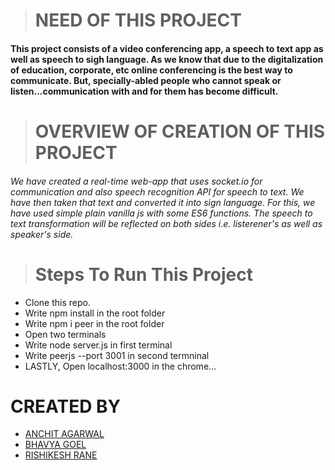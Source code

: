 ># NEED OF THIS PROJECT

#### This project consists of a video conferencing app, a speech to text app as well as speech to sigh language. As we know that due to the digitalization of education, corporate, etc online conferencing is the best way to communicate. But, specially-abled people who cannot speak or listen...communication with and for them has become difficult. 

># OVERVIEW OF CREATION OF THIS PROJECT

###### We have created a real-time web-app that uses socket.io for communication and also speech recognition API for speech to text. We have then taken that text and converted it into sign language. For this, we have used simple plain vanilla js with some ES6 functions. The speech to text transformation will be reflected on both sides i.e. listerener's as well as speaker's side.

># Steps To Run This Project
- Clone this repo.
- Write npm install in the root folder
- Write npm i peer in the root folder
- Open two terminals
- Write node server.js in first terminal
- Write peerjs --port 3001 in second termninal
- LASTLY, Open localhost:3000 in the chrome...


# CREATED BY 

- [ANCHIT AGARWAL](https://github.com/Anchit402)
- [BHAVYA GOEL](https://github.com/bhavyagoel/)
- [RISHIKESH RANE](https://github.com/rishikeshrane18)
